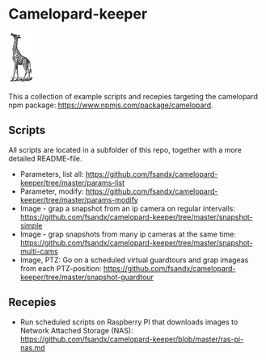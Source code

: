 # Camelopard-keeper

<img src="https://raw.githubusercontent.com/fsandx/camelopard/master/assets/camelopard.png">

This a collection of example scripts and recepies targeting the camelopard npm package: https://www.npmjs.com/package/camelopard.

## Scripts
All scripts are located in a subfolder of this repo, together with a more detailed README-file.
* Parameters, list all: https://github.com/fsandx/camelopard-keeper/tree/master/params-list
* Parameter, modify: https://github.com/fsandx/camelopard-keeper/tree/master/params-modify
* Image - grap a snapshot from an ip camera on regular intervalls: https://github.com/fsandx/camelopard-keeper/tree/master/snapshot-simple
* Image - grap snapshots from many ip cameras at the same time: https://github.com/fsandx/camelopard-keeper/tree/master/snapshot-multi-cams
* Image, PTZ: Go on a scheduled virtual guardtours and grap imageas from each PTZ-position: https://github.com/fsandx/camelopard-keeper/tree/master/snapshot-guardtour

## Recepies
* Run scheduled scripts on Raspberry PI that downloads images to Network Attached Storage (NAS): https://github.com/fsandx/camelopard-keeper/blob/master/ras-pi-nas.md
